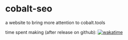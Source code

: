 # cobalt-seo
a website to bring more attention to cobalt.tools

time spent making (after release on github): [![wakatime](https://wakatime.com/badge/user/6c9bc4ed-4951-40f8-ad5f-ea2207a8d7ef/project/5681e202-74da-467d-825d-0f9bfb24b6b8.svg)](https://wakatime.com/badge/user/6c9bc4ed-4951-40f8-ad5f-ea2207a8d7ef/project/5681e202-74da-467d-825d-0f9bfb24b6b8)
